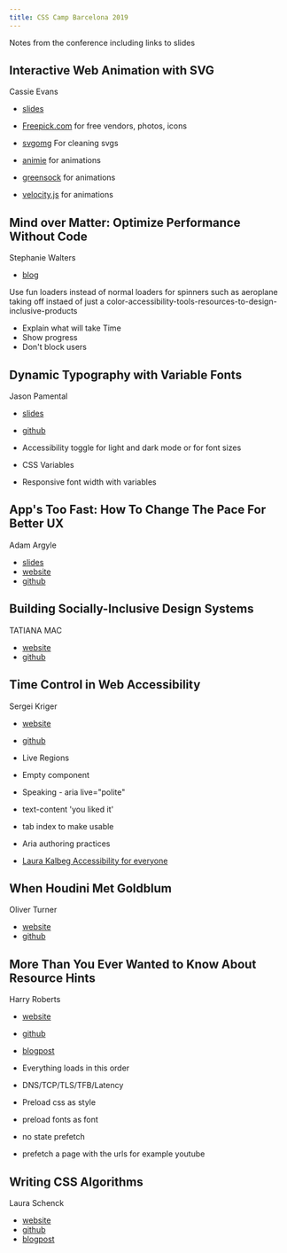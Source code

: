```yaml
---
title: CSS Camp Barcelona 2019
---
```


Notes from the conference including links to slides

## Interactive Web Animation with SVG

Cassie Evans

- [slides](https://slides.com/cassiecodes/deck-4-5#/)

- [Freepick.com](https://www.freepik.com) for free vendors, photos, icons
- [svgomg](https://jakearchibald.github.io/svgomg/) For cleaning svgs
- [animie](https://animejs.com/) for animations
- [greensock](https://greensock.com/) for animations
- [velocity.js](http://velocityjs.org/) for animations

## Mind over Matter: Optimize Performance Without Code

Stephanie Walters

- [blog](https://stephaniewalter.design/blog/color-accessibility-tools-resources-to-design-inclusive-products/)

Use fun loaders instead of normal loaders for spinners such as aeroplane taking off instaed of just a color-accessibility-tools-resources-to-design-inclusive-products

- Explain what will take Time
- Show progress
- Don't block users

## Dynamic Typography with Variable Fonts

Jason Pamental

- [slides](https://noti.st/jpamental/LiUQ8A)
- [github](https://github.com/jpamental)

- Accessibility toggle for light and dark mode or for font sizes
- CSS Variables
- Responsive font width with variables

## App's Too Fast: How To Change The Pace For Better UX

Adam Argyle

- [slides](https://adam-at-csscamp-2019.netlify.com/#beginning)
- [website](https://nerdy.dev/)
- [github](http://github.com/argyleink)

## Building Socially-Inclusive Design Systems

TATIANA MAC

- [website](https://tatianamac.com/)
- [github](https://github.com/tatianamac)

## Time Control in Web Accessibility

Sergei Kriger

- [website](https://www.sergeikriger.com/)
- [github](https://github.com/krigersergei)

- Live Regions
- Empty component
- Speaking - aria live="polite"
- text-content 'you liked it'
- tab index to make usable
- Aria authoring practices
- [Laura Kalbeg Accessibility for everyone](https://laurakalbag.com/book/)

## When Houdini Met Goldblum

Oliver Turner

- [website](https://www.sergeikriger.com/)
- [github](https://github.com/oliverturner)

## More Than You Ever Wanted to Know About Resource Hints

Harry Roberts

- [website](https://csswizardry.com/)
- [github](https://github.com/csswizardry)
- [blogpost](https://csswizardry.com/2018/10/three-types-of-performance-testing/)

- Everything loads in this order
- DNS/TCP/TLS/TFB/Latency
- Preload css as style
- preload fonts as font
- no state prefetch
- prefetch a page with the urls for example youtube

## Writing CSS Algorithms

Laura Schenck

- [website](https://notlaura.com)
- [github](https://github.com/laras126)
- [blogpost](https://notlaura.com/algorithms-of-css-sources/)
